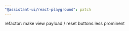 ```yaml
---
"@assistant-ui/react-playground": patch
---
```


refactor: make view payload / reset buttons less prominent
